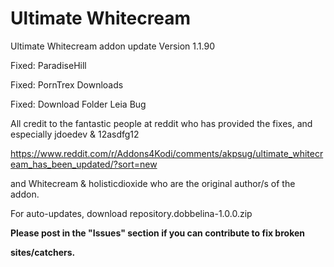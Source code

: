 # Ultimate Whitecream
Ultimate Whitecream addon update	Version 1.1.90

Fixed: ParadiseHill

Fixed: PornTrex Downloads

Fixed: Download Folder Leia Bug


All credit to the fantastic people at reddit who has provided the fixes, and especially jdoedev & 12asdfg12

https://www.reddit.com/r/Addons4Kodi/comments/akpsug/ultimate_whitecream_has_been_updated/?sort=new

and Whitecream & holisticdioxide who are the original author/s of the addon.

For auto-updates, download repository.dobbelina-1.0.0.zip

**Please post in the "Issues" section if you can contribute to fix broken**

**sites/catchers.**
